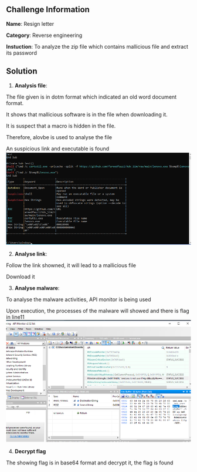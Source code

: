 ## Challenge Information
**Name**: Resign letter

**Category**: Reverse engineering

**Instuction**: To analyze the zip file which contains mallicious file and extract its password

## Solution
1. **Analysis file**:

The file given is in dotm format which indicated an old word document format.

It shows that mallicious software is in the file when downloading it.

It is suspect that a macro is hidden in the file.

Therefore, alovbe is used to analyse the file

An suspicious link and executable is found
![Alt text](image.png)

2. **Analyse link**:

Follow the link showned, it will lead to a mallicious file

Download it 

3. **Analyse malware**:

To analyse the malware activities, API monitor is being used

Upon execution, the processes of the malware will showed and there is flag in line11
![Alt text](image-2.png)

4. **Decrypt flag**

The showing flag is in base64 format and decrypt it, the flag is found
